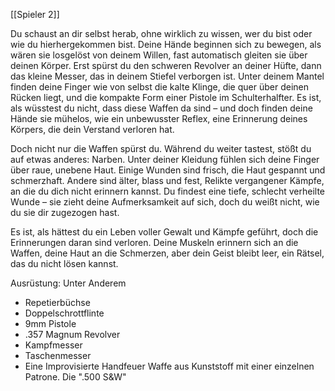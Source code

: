 [[Spieler 2]]

Du schaust an dir selbst herab, ohne wirklich zu wissen, wer du bist oder wie du hierhergekommen bist. Deine Hände beginnen sich zu bewegen, als wären sie losgelöst von deinem Willen, fast automatisch gleiten sie über deinen Körper. Erst spürst du den schweren Revolver an deiner Hüfte, dann das kleine Messer, das in deinem Stiefel verborgen ist. Unter deinem Mantel finden deine Finger wie von selbst die kalte Klinge, die quer über deinen Rücken liegt, und die kompakte Form einer Pistole im Schulterhalfter. Es ist, als wüsstest du nicht, dass diese Waffen da sind – und doch finden deine Hände sie mühelos, wie ein unbewusster Reflex, eine Erinnerung deines Körpers, die dein Verstand verloren hat.

Doch nicht nur die Waffen spürst du. Während du weiter tastest, stößt du auf etwas anderes: Narben. Unter deiner Kleidung fühlen sich deine Finger über raue, unebene Haut. Einige Wunden sind frisch, die Haut gespannt und schmerzhaft. Andere sind älter, blass und fest, Relikte vergangener Kämpfe, an die du dich nicht erinnern kannst. Du findest eine tiefe, schlecht verheilte Wunde – sie zieht deine Aufmerksamkeit auf sich, doch du weißt nicht, wie du sie dir zugezogen hast.

Es ist, als hättest du ein Leben voller Gewalt und Kämpfe geführt, doch die Erinnerungen daran sind verloren. Deine Muskeln erinnern sich an die Waffen, deine Haut an die Schmerzen, aber dein Geist bleibt leer, ein Rätsel, das du nicht lösen kannst.

Ausrüstung:
Unter Anderem

- Repetierbüchse
- Doppelschrottflinte
- 9mm Pistole
- .357 Magnum Revolver
- Kampfmesser
- Taschenmesser
- Eine Improvisierte Handfeuer Waffe aus Kunststoff mit einer einzelnen Patrone. Die ".500 S&W"